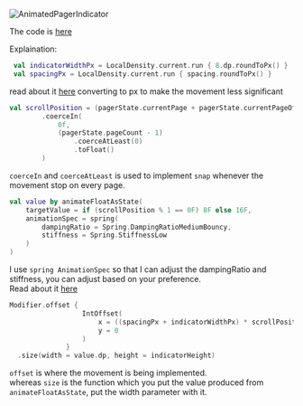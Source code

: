 ![AnimatedPagerIndicator](https://i.postimg.cc/L8Lzn4Bv/Record-2022-02-23-13-51-57-304.gif)  


The code is [here](https://gist.github.com/shohiebsense/54d8ca16fdfb1b41b343f19de6c1d49a)

Explaination:  

```kt
 val indicatorWidthPx = LocalDensity.current.run { 8.dp.roundToPx() }
 val spacingPx = LocalDensity.current.run { spacing.roundToPx() }
```  

read about it [here](https://stackoverflow.com/questions/65921799/how-to-convert-dp-to-pixels-in-android-jetpack-compose)
converting to px to make the movement less significant  

```kt
val scrollPosition = (pagerState.currentPage + pagerState.currentPageOffset)
        .coerceIn(
            0f,
            (pagerState.pageCount - 1)
                .coerceAtLeast(0)
                .toFloat()
        )
```  

`coerceIn` and `coerceAtLeast` is used to implement `snap` whenever the movement stop on every page.  

```kt
val value by animateFloatAsState(
    targetValue = if (scrollPosition % 1 == 0F) 8F else 16F,
    animationSpec = spring(
        dampingRatio = Spring.DampingRatioMediumBouncy,
        stiffness = Spring.StiffnessLow
    )
)
```  

I use `spring AnimationSpec` so that I can adjust the dampingRatio and stiffness, you can adjust based on your preference.  
Read about it [here](https://developer.android.com/jetpack/compose/animation)  

```kt
Modifier.offset {
                  IntOffset(
                      x = ((spacingPx + indicatorWidthPx) * scrollPosition).toInt(),
                      y = 0
                  )
              }
  .size(width = value.dp, height = indicatorHeight)
```  

`offset` is where the movement is being implemented.  
whereas `size` is the function which you put the value produced from `animateFloatAsState`, put the width parameter with it.
